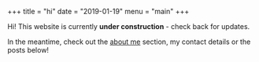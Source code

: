 +++
title = "hi"
date = "2019-01-19"
menu = "main"
+++

Hi! This website is currently **under construction** - check back for updates.

In the meantime, check out the [about me](./about) section,
my contact details or the posts below!